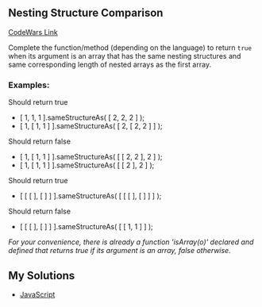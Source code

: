 ## Nesting Structure Comparison
[CodeWars Link](https://www.codewars.com/kata/520446778469526ec0000001)

Complete the function/method (depending on the language) to return `true` when its argument is an array that has the same nesting structures and same corresponding length of nested arrays as the first array.

### Examples:
Should return true
-   [ 1, 1, 1 ].sameStructureAs( [ 2, 2, 2 ] );
-   [ 1, [ 1, 1 ] ].sameStructureAs( [ 2, [ 2, 2 ] ] );

Should return false
-   [ 1, [ 1, 1 ] ].sameStructureAs( [ [ 2, 2 ], 2 ] );
-   [ 1, [ 1, 1 ] ].sameStructureAs( [ [ 2 ], 2 ] );

Should return true
-   [ [ [ ], [ ] ] ].sameStructureAs( [ [ [ ], [ ] ] ] );

Should return false
-   [ [ [ ], [ ] ] ].sameStructureAs( [ [ 1, 1 ] ] );

_For your convenience, there is already a function 'isArray(o)' declared and defined that returns true if its argument is an array, false otherwise._


## My Solutions
- [JavaScript](Nesting-Structure-Comparison.js)